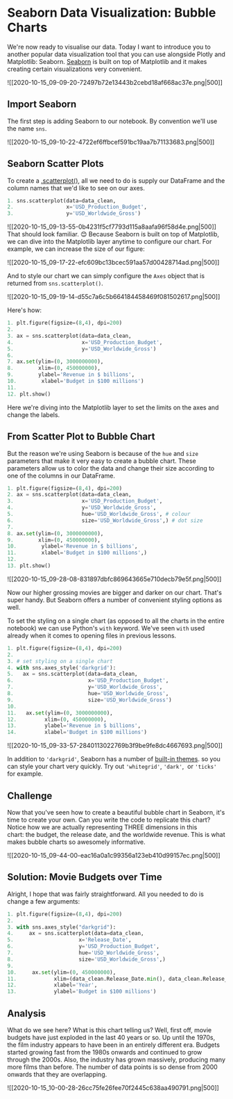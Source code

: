 # Seaborn Data Visualization: Bubble Charts

We're now ready to visualise our data. Today I want to introduce you to another popular data visualization tool that you can use alongside Plotly and Matplotlib: Seaborn. [Seaborn](https://seaborn.pydata.org/) is built on top of Matplotlib and it makes creating certain visualizations very convenient.

![[2020-10-15_09-09-20-72497b72e13443b2cebd18af668ac37e.png|500]]

## Import Seaborn

The first step is adding Seaborn to our notebook. By convention we'll use the name `sns`.

![[2020-10-15_09-10-22-4722ef6ffbcef591bc19aa7b71133683.png|500]]

## Seaborn Scatter Plots

To create a [.scatterplot()](https://seaborn.pydata.org/generated/seaborn.scatterplot.html?highlight=scatterplot#seaborn.scatterplot), all we need to do is supply our DataFrame and the column names that we'd like to see on our axes.

```python
1. sns.scatterplot(data=data_clean,
2.                 x='USD_Production_Budget', 
3.                 y='USD_Worldwide_Gross')
```

![[2020-10-15_09-13-55-0b4231f5cf7793d115a8aafa96f58d4e.png|500]]
That should look familiar. 😊 Because Seaborn is built on top of Matplotlib, we can dive into the Matplotlib layer anytime to configure our chart. For example, we can increase the size of our figure:

![[2020-10-15_09-17-22-efc609bc13bcec591aa57d00428714ad.png|500]]

And to style our chart we can simply configure the `Axes` object that is returned from `sns.scatterplot()`.

![[2020-10-15_09-19-14-d55c7a6c5b664184458469f081502617.png|500]]

Here's how:

```python
1. plt.figure(figsize=(8,4), dpi=200)
2.
3. ax = sns.scatterplot(data=data_clean,
4.                      x='USD_Production_Budget', 
5.                      y='USD_Worldwide_Gross')
6.
7. ax.set(ylim=(0, 3000000000),
8.        xlim=(0, 450000000),
9.        ylabel='Revenue in $ billions',
10.        xlabel='Budget in $100 millions')
11.
12. plt.show()
```

Here we're diving into the Matplotlib layer to set the limits on the axes and change the labels.

## From Scatter Plot to Bubble Chart

But the reason we're using Seaborn is because of the `hue` and `size` parameters that make it very easy to create a bubble chart. These parameters allow us to color the data and change their size according to one of the columns in our DataFrame.

```python
1. plt.figure(figsize=(8,4), dpi=200)
2. ax = sns.scatterplot(data=data_clean,
3.                      x='USD_Production_Budget', 
4.                      y='USD_Worldwide_Gross',
5.                      hue='USD_Worldwide_Gross', # colour
6.                      size='USD_Worldwide_Gross',) # dot size
7.
8. ax.set(ylim=(0, 3000000000),
9.        xlim=(0, 450000000),
10.        ylabel='Revenue in $ billions',
11.        xlabel='Budget in $100 millions',)
12.
13. plt.show()
```

![[2020-10-15_09-28-08-831897dbfc869643665e710decb79e5f.png|500]]

Now our higher grossing movies are bigger and darker on our chart. That's super handy. But Seaborn offers a number of convenient styling options as well.

To set the styling on a single chart (as opposed to all the charts in the entire notebook) we can use Python's `with` keyword. We've seen `with` used already when it comes to opening files in previous lessons.

```python
1. plt.figure(figsize=(8,4), dpi=200)
2.
3. # set styling on a single chart
4. with sns.axes_style('darkgrid'):
5.   ax = sns.scatterplot(data=data_clean,
6.                        x='USD_Production_Budget', 
7.                        y='USD_Worldwide_Gross',
8.                        hue='USD_Worldwide_Gross',
9.                        size='USD_Worldwide_Gross')
10.
11.   ax.set(ylim=(0, 3000000000),
12.         xlim=(0, 450000000),
13.         ylabel='Revenue in $ billions',
14.         xlabel='Budget in $100 millions')
```

![[2020-10-15_09-33-57-2840113022769b3f9be9fe8dc4667693.png|500]]

In addition to `'darkgrid'`, Seaborn has a number of [built-in themes](https://python-graph-gallery.com/104-seaborn-themes/). so you can style your chart very quickly. Try out `'whitegrid'`, `'dark'`,  or `'ticks'` for example.

## Challenge

Now that you've seen how to create a beautiful bubble chart in Seaborn, it's time to create your own. Can you write the code to replicate this chart? Notice how we are actually representing THREE dimensions in this chart: the budget, the release date, and the worldwide revenue. This is what makes bubble charts so awesomely informative.

![[2020-10-15_09-44-00-eac16a0a1c99356a123eb410d99157ec.png|500]]

## Solution: Movie Budgets over Time

Alright, I hope that was fairly straightforward. All you needed to do is change a few arguments:

```python
1. plt.figure(figsize=(8,4), dpi=200)
2.
3. with sns.axes_style("darkgrid"):
4.     ax = sns.scatterplot(data=data_clean, 
5.                     x='Release_Date', 
6.                     y='USD_Production_Budget',
7.                     hue='USD_Worldwide_Gross',
8.                     size='USD_Worldwide_Gross',)
9.
10.     ax.set(ylim=(0, 450000000),
11.            xlim=(data_clean.Release_Date.min(), data_clean.Release_Date.max()),
12.            xlabel='Year',
13.            ylabel='Budget in $100 millions')
```

## Analysis

What do we see here? What is this chart telling us? Well, first off, movie budgets have just exploded in the last 40 years or so. Up until the 1970s, the film industry appears to have been in an entirely different era. Budgets started growing fast from the 1980s onwards and continued to grow through the 2000s. Also, the industry has grown massively, producing many more films than before. The number of data points is so dense from 2000 onwards that they are overlapping.

![[2020-10-15_10-00-28-26cc75fe26fee70f2445c638aa490791.png|500]]